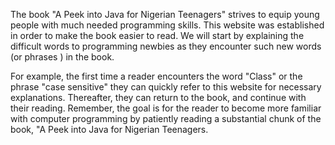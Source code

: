 The book "A Peek into Java for Nigerian Teenagers" strives to equip young people with much needed programming skills. This website was established in order to make the book easier to read. We will start by explaining the difficult words to programming newbies as they encounter such new words (or phrases ) in the book.

For example, the first time a reader encounters the word "Class" or the phrase "case sensitive" they can quickly refer to this website for necessary explanations. Thereafter, they can return to the book, and continue with their reading. Remember, the goal is for the reader to become more familiar with computer programming by patiently reading a substantial chunk of the book, "A Peek into Java for Nigerian Teenagers. 
 
 
